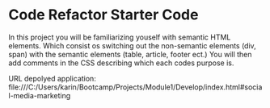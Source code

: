 # Code Refactor Starter Code
In this project you will be familiarizing youself with semantic HTML elements. Which consist os switching out the non-semantic elements (div, span) with the semantic elements (table, article, footer ect.)
You will then add comments in the CSS describing which each codes purpose is.

URL depolyed application: file:///C:/Users/karin/Bootcamp/Projects/Module1/Develop/index.html#social-media-marketing